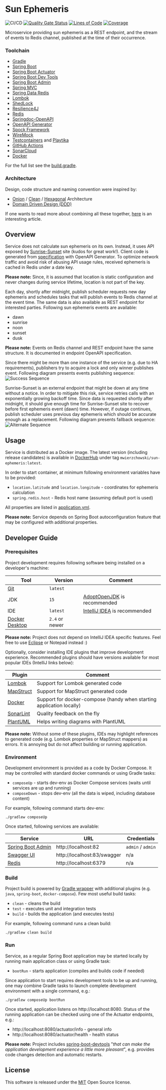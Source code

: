 Sun Ephemeris
=============

![CI/CD](https://github.com/mwierzchowski/sun-ephemeris/workflows/CI/CD/badge.svg)
[![Quality Gate Status](https://sonarcloud.io/api/project_badges/measure?project=mwierzchowski_sun-ephemeris&metric=alert_status)](https://sonarcloud.io/dashboard?id=mwierzchowski_sun-ephemeris)
[![Lines of Code](https://sonarcloud.io/api/project_badges/measure?project=mwierzchowski_sun-ephemeris&metric=ncloc)](https://sonarcloud.io/dashboard?id=mwierzchowski_sun-ephemeris)
[![Coverage](https://sonarcloud.io/api/project_badges/measure?project=mwierzchowski_sun-ephemeris&metric=coverage)](https://sonarcloud.io/dashboard?id=mwierzchowski_sun-ephemeris)

Microservice providing sun ephemeris as a REST endpoint, and the stream of events to Redis channel, published at the
time of their occurrence.

### Toolchain
- [Gradle](https://gradle.org)
- [Spring Boot](https://spring.io/projects/spring-boot)
- [Spring Boot Actuator](https://docs.spring.io/spring-boot/docs/current/reference/html/production-ready-features.html)
- [Spring Boot Dev Tools](https://docs.spring.io/spring-boot/docs/current/reference/html/using-spring-boot.html#using-boot-devtools)
- [Spring Boot Admin](https://github.com/codecentric/spring-boot-admin)
- [Spring MVC](https://docs.spring.io/spring-framework/docs/current/reference/html/web.html)
- [Spring Data Redis](https://spring.io/projects/spring-data-redis)
- [Lombok](https://projectlombok.org)
- [ShedLock](https://github.com/lukas-krecan/ShedLock)
- [Resilience4J](https://github.com/resilience4j/resilience4j)
- [Redis](https://redislabs.com)
- [Springdoc-OpenAPI](https://springdoc.org)
- [OpenAPI Generator](https://github.com/OpenAPITools/openapi-generator)
- [Spock Framework](http://spockframework.org)
- [WireMock](http://wiremock.org)
- [Testcontainers](https://www.testcontainers.org) and [Playtika](https://github.com/Playtika/testcontainers-spring-boot)
- [GitHub Actions](https://github.com/features/actions)
- [SonarCloud](https://sonarcloud.io)
- [Docker](https://www.docker.com)

For the full list see the [build.gradle](build.gradle).

### Architecture
Design, code structure and naming convention were inspired by:
- [Onion](https://www.codeguru.com/csharp/csharp/cs_misc/designtechniques/understanding-onion-architecture.html) /
  [Clean](https://blog.cleancoder.com/uncle-bob/2012/08/13/the-clean-architecture.html) /
  [Hexagonal](https://en.wikipedia.org/wiki/Hexagonal_architecture_(software)) Architecture
- [Domain Driven Design (DDD)](https://en.wikipedia.org/wiki/Domain-driven_design)

If one wants to read more about combining all these together,
[here](https://herbertograca.com/2017/11/16/explicit-architecture-01-ddd-hexagonal-onion-clean-cqrs-how-i-put-it-all-together/)
is an interesting article.

Overview
--------

Service does not calculate sun ephemeris on its own. Instead, it uses API exposed by
[Sunrise-Sunset](https://sunrise-sunset.org) site (kudos for great work!). Client code is generated from
[specification](/etc/sunrise-sunset-spec.yml) with OpenAPI Generator. To optimize network traffic and avoid risk of
abusing API usage rules, received ephemeris is cached in Redis under a date key.

**Please note:** Since, it is assumed that location is static configuration and never changes during service lifetime,
location is not part of the key.

Each day, shortly after midnight, publish scheduler requests new day ephemeris and schedules tasks that will publish
events to Redis channel at the event time. The same data is also available as REST endpoint for interested parties.
Following sun ephemeris events are available:
- dawn
- sunrise
- noon
- sunset
- dusk 

**Please note:** Events on Redis channel and REST endpoint have the same structure. It is documented in endpoint
OpenAPI specification.
  
Since there might be more than one instance of the service (e.g. due to HA requirements), publishers try to acquire a
lock and only winner publishes event. Following diagram presents events publishing sequence:
![Success Sequence](http://www.plantuml.com/plantuml/proxy?cache=no&src=https://raw.github.com/mwierzchowski/sun-ephemeris/master/etc/seq-success.puml)

Sunrise-Sunset is an external endpoint that might be down at any time without a notice. In order to mitigate this risk,
service retries calls with an exponentially growing backoff time. Since data is requested shortly after midnight, 
it should give enough time for Sunrise-Sunset site to recover before first ephemeris event (dawn) time. However, if
outage continues, publish scheduler uses previous day ephemeris which should be accurate enough as a replacement.
Following diagram presents fallback sequence:
![Alternate Sequence](http://www.plantuml.com/plantuml/proxy?cache=no&src=https://raw.github.com/mwierzchowski/sun-ephemeris/master/etc/seq-alternate.puml)

Usage
-----

Service is distributed as a Docker image. The latest version (including release candidates) is available in
[DockerHub](https://hub.docker.com/repository/docker/mwierzchowski/sun-ephemeris) under tag
`mwierzchowski/sun-ephemeris:latest`. 

In order to start container, at minimum following environment variables have to be provided:
- `location.latitude` and `location.longitude` - coordinates for ephemeris calculation
- `spring.redis.host` - Redis host name (assuming default port is used)

All properties are listed in [application.yml](/src/main/resources/application.yml).

**Please note:** Service depends on Spring Boot autoconfiguration feature that may be configured with additional
properties.  

Developer Guide
---------------
 
### Prerequisites
Project development requires following software being installed on a developer's machine:  

Tool                                                             | Version        | Comment
-----------------------------------------------------------------|----------------|----------------------------------------------------------------------------------------------------------
[Git](https://git-scm.com/)                                      | `latest`       |
JDK                                                              | `15`           | [AdoptOpenJDK](https://adoptopenjdk.net/archive.html?variant=openjdk14&jvmVariant=hotspot) is recommended
IDE                                                              | `latest`       | [IntelliJ IDEA](https://www.jetbrains.com/idea/) is recommended
[Docker Desktop](https://www.docker.com/products/docker-desktop) | `2.4` or newer |

**Please note:** Project does not depend on IntelliJ IDEA specific features. Feel free to use [Eclipse](https://www.eclipse.org)
or Notepad instead :)

Optionally, consider installing IDE plugins that improve development experience. Recommended plugins should have
versions available for most popular IDEs (IntelliJ links below):

Plugin                                                                     | Comment
---------------------------------------------------------------------------|----------------------------------------------------------------------
[Lombok](https://plugins.jetbrains.com/plugin/6317-lombok)                 | Support for Lombok generated code
[MapStruct](https://plugins.jetbrains.com/plugin/10036-mapstruct-support)  | Support for MapStruct generated code
[Docker](https://plugins.jetbrains.com/plugin/7724-docker)                 | Support for docker-compose (handy when starting application locally)
[SonarLint](https://plugins.jetbrains.com/plugin/7973-sonarlint)           | Quality feedback on the fly 
[PlantUML](https://plugins.jetbrains.com/plugin/7017-plantuml-integration) | Helps writing diagrams with PlantUML

**Please note:** Without some of these plugins, IDEs may highlight references to generated code (e.g. Lombok properties
or MapStruct mappers) as errors. It is annoying but do not affect building or running application.

### Environment
Development environment is provided as a code by Docker Compose. It may be controlled with standard docker commands
or using Gradle tasks:
- `composeUp` - starts dev-env as Docker Compose services (waits until services are up and running)
- `composeDown` - stops dev-env (all the data is wiped, including database content)

For example, following command starts dev-env:
```
./gradlew composeUp 
```

Once started, following services are available:

Service                                                               | URL                         | Credentials
----------------------------------------------------------------------|-----------------------------|----------------------------
[Spring Boot Admin](https://github.com/codecentric/spring-boot-admin) | http://localhost:82         | `admin` / `admin`
[Swagger UI](https://swagger.io/tools/swagger-ui/)                    | http://localhost:83/swagger | n/a
[Redis](https://redislabs.com)                                        | http://localhost:6379       | n/a


### Build
Project build is powered by [Gradle wrapper](https://gradle.org) with additional plugins (e.g. `java`, `spring-boot`,
`docker-compose`). Few most useful build tasks:
- `clean` - cleans the build
- `test` - executes unit and integration tests
- `build` - builds the application (and executes tests)

For example, following command runs a clean build:
```
./gradlew clean build 
```

### Run
Service, as a regular Spring Boot application may be started locally by running main application class or using Gradle
task:
- `bootRun` - starts application (compiles and builds code if needed)

Since application to start requires development tools to be up and running, one may combine Gradle tasks to launch
complete development environment with a single command, e.g.:
```
./gradlew composeUp bootRun 
```

Once started, application listens on http://localhost:8080. Status of the running application can be checked using one
of the Actuator endpoints, e.g.:
- http://localhost:8080/actuator/info - general info
- http://localhost:8080/actuator/health - health status

**Please note:** Project includes [spring-boot-devtools](https://docs.spring.io/spring-boot/docs/current/reference/html/using-spring-boot.html#using-boot-devtools)
"*that can make the application development experience a little more pleasant*", e.g. provides code changes detection
and automatic restarts.

License
-------

This software is released under the [MIT](LICENSE) Open Source license.
